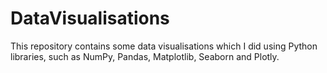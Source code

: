 # DataVisualisations
This repository contains some data visualisations which I did using Python libraries, such as NumPy, Pandas, Matplotlib, Seaborn and Plotly.
